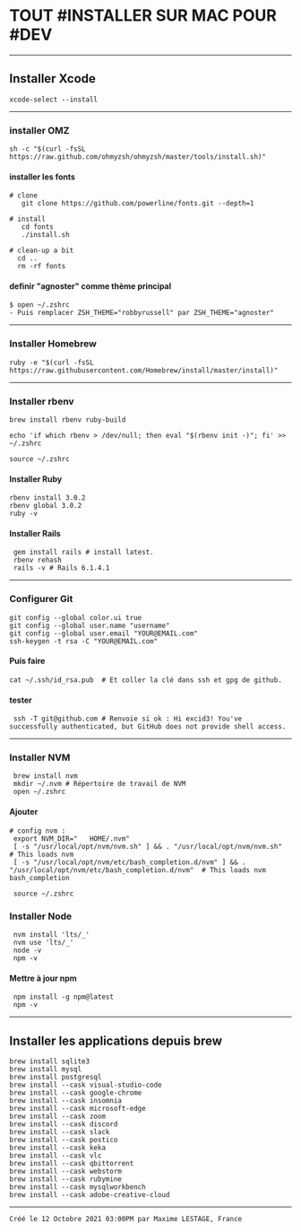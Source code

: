 # TOUT #INSTALLER SUR MAC POUR #DEV

---

## Installer Xcode

    xcode-select --install

---

### installer OMZ

    sh -c "$(curl -fsSL https://raw.github.com/ohmyzsh/ohmyzsh/master/tools/install.sh)"

#### installer les fonts

    # clone
       git clone https://github.com/powerline/fonts.git --depth=1

    # install
       cd fonts
       ./install.sh

    # clean-up a bit
      cd ..
      rm -rf fonts

#### definir "agnoster" comme thème principal

    $ open ~/.zshrc
    - Puis remplacer ZSH_THEME="robbyrussell" par ZSH_THEME="agnoster"

---

### Installer Homebrew

    ruby -e "$(curl -fsSL https://raw.githubusercontent.com/Homebrew/install/master/install)"

---

### Installer rbenv

    brew install rbenv ruby-build

    echo 'if which rbenv > /dev/null; then eval "$(rbenv init -)"; fi' >> ~/.zshrc

    source ~/.zshrc

#### Installer Ruby

    rbenv install 3.0.2
    rbenv global 3.0.2
    ruby -v

#### Installer Rails

     gem install rails # install latest.
     rbenv rehash
     rails -v # Rails 6.1.4.1

---

### Configurer Git

    git config --global color.ui true
    git config --global user.name "username"
    git config --global user.email "YOUR@EMAIL.com"
    ssh-keygen -t rsa -C "YOUR@EMAIL.com"

#### Puis faire

    cat ~/.ssh/id_rsa.pub  # Et coller la clé dans ssh et gpg de github.

#### tester

     ssh -T git@github.com # Renvoie si ok : Hi excid3! You've successfully authenticated, but GitHub does not provide shell access.

---

### Installer NVM

     brew install nvm
     mkdir ~/.nvm # Répertoire de travail de NVM
     open ~/.zshrc

#### Ajouter

    # config nvm :
     export NVM_DIR="   HOME/.nvm"
     [ -s "/usr/local/opt/nvm/nvm.sh" ] && . "/usr/local/opt/nvm/nvm.sh"  # This loads nvm
     [ -s "/usr/local/opt/nvm/etc/bash_completion.d/nvm" ] && . "/usr/local/opt/nvm/etc/bash_completion.d/nvm"  # This loads nvm bash_completion

     source ~/.zshrc

### Installer Node

     nvm install 'lts/_'
     nvm use 'lts/_'
     node -v
     npm -v

#### Mettre à jour npm

     npm install -g npm@latest
     npm -v

---

## Installer les applications depuis brew

    brew install sqlite3
    brew install mysql
    brew install postgresql
    brew install --cask visual-studio-code
    brew install --cask google-chrome
    brew install --cask insomnia
    brew install --cask microsoft-edge
    brew install --cask zoom
    brew install --cask discord
    brew install --cask slack
    brew install --cask postico
    brew install --cask keka
    brew install --cask vlc
    brew install --cask qbittorrent
    brew install --cask webstorm
    brew install --cask rubymine
    brew install --cask mysqlworkbench
    brew install --cask adobe-creative-cloud

---

`Créé le 12 Octobre 2021 03:00PM par Maxime LESTAGE, France`
